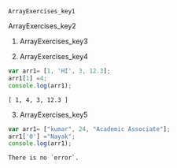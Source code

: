 ```ngMeta
ArrayExercises_key1
```

ArrayExercises_key2


1. ArrayExercises_key3
 
2. ArrayExercises_key4
```javascript
var arr1= [1, 'HI', 3, 12.3];
arr1[1] =4;
console.log(arr1); 
```
```solution
[ 1, 4, 3, 12.3 ]
```

3. ArrayExercises_key5
```javascript
var arr1= ["kumar", 24, "Academic Associate"];
arr1['0'] ="Nayak";
console.log(arr1);
```
```solution
There is no `error`.
```